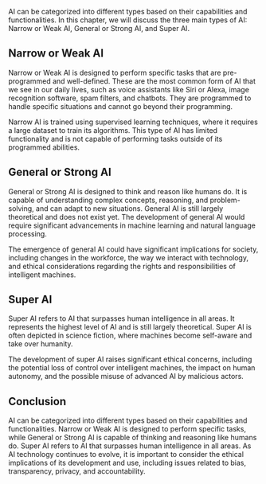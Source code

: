 
AI can be categorized into different types based on their capabilities and functionalities. In this chapter, we will discuss the three main types of AI: Narrow or Weak AI, General or Strong AI, and Super AI.

Narrow or Weak AI
-----------------

Narrow or Weak AI is designed to perform specific tasks that are pre-programmed and well-defined. These are the most common form of AI that we see in our daily lives, such as voice assistants like Siri or Alexa, image recognition software, spam filters, and chatbots. They are programmed to handle specific situations and cannot go beyond their programming.

Narrow AI is trained using supervised learning techniques, where it requires a large dataset to train its algorithms. This type of AI has limited functionality and is not capable of performing tasks outside of its programmed abilities.

General or Strong AI
--------------------

General or Strong AI is designed to think and reason like humans do. It is capable of understanding complex concepts, reasoning, and problem-solving, and can adapt to new situations. General AI is still largely theoretical and does not exist yet. The development of general AI would require significant advancements in machine learning and natural language processing.

The emergence of general AI could have significant implications for society, including changes in the workforce, the way we interact with technology, and ethical considerations regarding the rights and responsibilities of intelligent machines.

Super AI
--------

Super AI refers to AI that surpasses human intelligence in all areas. It represents the highest level of AI and is still largely theoretical. Super AI is often depicted in science fiction, where machines become self-aware and take over humanity.

The development of super AI raises significant ethical concerns, including the potential loss of control over intelligent machines, the impact on human autonomy, and the possible misuse of advanced AI by malicious actors.

Conclusion
----------

AI can be categorized into different types based on their capabilities and functionalities. Narrow or Weak AI is designed to perform specific tasks, while General or Strong AI is capable of thinking and reasoning like humans do. Super AI refers to AI that surpasses human intelligence in all areas. As AI technology continues to evolve, it is important to consider the ethical implications of its development and use, including issues related to bias, transparency, privacy, and accountability.
